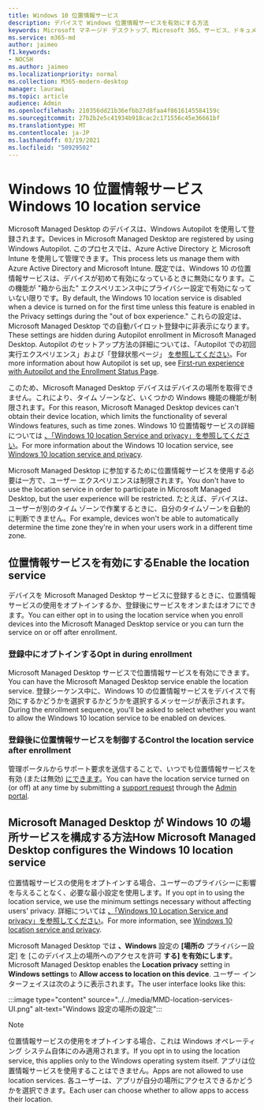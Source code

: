```yaml
---
title: Windows 10 位置情報サービス
description: デバイスで Windows 位置情報サービスを有効にする方法
keywords: Microsoft マネージド デスクトップ、Microsoft 365、サービス、ドキュメント
ms.service: m365-md
author: jaimeo
f1.keywords:
- NOCSH
ms.author: jaimeo
ms.localizationpriority: normal
ms.collection: M365-modern-desktop
manager: laurawi
ms.topic: article
audience: Admin
ms.openlocfilehash: 210356dd21b36efbb27d8faa4f8616145584159c
ms.sourcegitcommit: 27b2b2e5c41934b918cac2c171556c45e36661bf
ms.translationtype: MT
ms.contentlocale: ja-JP
ms.lasthandoff: 03/19/2021
ms.locfileid: "50929502"
---
```

# <a name="windows-10-location-service"></a><span data-ttu-id="4e227-104">Windows 10 位置情報サービス</span><span class="sxs-lookup"><span data-stu-id="4e227-104">Windows 10 location service</span></span>

<span data-ttu-id="4e227-105">Microsoft Managed Desktop のデバイスは、Windows Autopilot を使用して登録されます。</span><span class="sxs-lookup"><span data-stu-id="4e227-105">Devices in Microsoft Managed Desktop are registered by using Windows Autopilot.</span></span> <span data-ttu-id="4e227-106">このプロセスでは、Azure Active Directory と Microsoft Intune を使用して管理できます。</span><span class="sxs-lookup"><span data-stu-id="4e227-106">This process lets us manage them with Azure Active Directory and Microsoft Intune.</span></span> <span data-ttu-id="4e227-107">既定では、Windows 10 の位置情報サービスは、デバイスが初めて有効になっているときに無効になります。この機能が "箱から出た" エクスペリエンス中にプライバシー設定で有効になっていない限りです。</span><span class="sxs-lookup"><span data-stu-id="4e227-107">By default, the Windows 10 location service is disabled when a device is turned on for the first time unless this feature is enabled in the Privacy settings during the "out of box experience."</span></span> <span data-ttu-id="4e227-108">これらの設定は、Microsoft Managed Desktop での自動パイロット登録中に非表示になります。</span><span class="sxs-lookup"><span data-stu-id="4e227-108">These settings are hidden during Autopilot enrollment in Microsoft Managed Desktop.</span></span> <span data-ttu-id="4e227-109">Autopilot のセットアップ方法の詳細については、「Autopilot での初回実行エクスペリエンス」および「登録状態ページ」 [を参照してください](esp-first-run.md)。</span><span class="sxs-lookup"><span data-stu-id="4e227-109">For more information about how Autopilot is set up, see [First-run experience with Autopilot and the Enrollment Status Page](esp-first-run.md).</span></span>

<span data-ttu-id="4e227-110">このため、Microsoft Managed Desktop デバイスはデバイスの場所を取得できません。これにより、タイム ゾーンなど、いくつかの Windows 機能の機能が制限されます。</span><span class="sxs-lookup"><span data-stu-id="4e227-110">For this reason, Microsoft Managed Desktop devices can't obtain their device location, which limits the functionality of several Windows features, such as time zones.</span></span> <span data-ttu-id="4e227-111">Windows 10 位置情報サービスの詳細については [、「Windows 10 location Service and privacy」を参照してください](https://support.microsoft.com/windows/windows-10-location-service-and-privacy-3a8eee0a-5b0b-dc07-eede-2a5ca1c49088)。</span><span class="sxs-lookup"><span data-stu-id="4e227-111">For more information about the Windows 10 location service, see [Windows 10 location service and privacy](https://support.microsoft.com/windows/windows-10-location-service-and-privacy-3a8eee0a-5b0b-dc07-eede-2a5ca1c49088).</span></span>

<span data-ttu-id="4e227-112">Microsoft Managed Desktop に参加するために位置情報サービスを使用する必要は一方で、ユーザー エクスペリエンスは制限されます。</span><span class="sxs-lookup"><span data-stu-id="4e227-112">You don't have to use the location service in order to participate in Microsoft Managed Desktop, but the user experience will be restricted.</span></span> <span data-ttu-id="4e227-113">たとえば、デバイスは、ユーザーが別のタイム ゾーンで作業するときに、自分のタイムゾーンを自動的に判断できません。</span><span class="sxs-lookup"><span data-stu-id="4e227-113">For example, devices won't be able to automatically determine the time zone they're in when your users work in a different time zone.</span></span>

## <a name="enable-the-location-service"></a><span data-ttu-id="4e227-114">位置情報サービスを有効にする</span><span class="sxs-lookup"><span data-stu-id="4e227-114">Enable the location service</span></span>

<span data-ttu-id="4e227-115">デバイスを Microsoft Managed Desktop サービスに登録するときに、位置情報サービスの使用をオプトインするか、登録後にサービスをオンまたはオフにできます。</span><span class="sxs-lookup"><span data-stu-id="4e227-115">You can either opt in to using the location service when you enroll devices into the Microsoft Managed Desktop service or you can turn the service on or off after enrollment.</span></span>

### <a name="opt-in-during-enrollment"></a><span data-ttu-id="4e227-116">登録中にオプトインする</span><span class="sxs-lookup"><span data-stu-id="4e227-116">Opt in during enrollment</span></span>

<span data-ttu-id="4e227-117">Microsoft Managed Desktop サービスで位置情報サービスを有効にできます。</span><span class="sxs-lookup"><span data-stu-id="4e227-117">You can have the Microsoft Managed Desktop service enable the location service.</span></span> <span data-ttu-id="4e227-118">登録シーケンス中に、Windows 10 の位置情報サービスをデバイスで有効にするかどうかを選択するかどうかを選択するメッセージが表示されます。</span><span class="sxs-lookup"><span data-stu-id="4e227-118">During the enrollment sequence, you'll be asked to select whether you want to allow the Windows 10 location service to be enabled on devices.</span></span>

### <a name="control-the-location-service-after-enrollment"></a><span data-ttu-id="4e227-119">登録後に位置情報サービスを制御する</span><span class="sxs-lookup"><span data-stu-id="4e227-119">Control the location service after enrollment</span></span>

<span data-ttu-id="4e227-120">管理ポータルからサポート要求を送信することで、いつでも位置情報サービスを有効 (または無効) [](../working-with-managed-desktop/admin-support.md) [にできます](access-admin-portal.md)。</span><span class="sxs-lookup"><span data-stu-id="4e227-120">You can have the location service turned on (or off) at any time by submitting a [support request](../working-with-managed-desktop/admin-support.md) through the [Admin portal](access-admin-portal.md).</span></span>

## <a name="how-microsoft-managed-desktop-configures-the-windows-10-location-service"></a><span data-ttu-id="4e227-121">Microsoft Managed Desktop が Windows 10 の場所サービスを構成する方法</span><span class="sxs-lookup"><span data-stu-id="4e227-121">How Microsoft Managed Desktop configures the Windows 10 location service</span></span>

<span data-ttu-id="4e227-122">位置情報サービスの使用をオプトインする場合、ユーザーのプライバシーに影響を与えることなく、必要な最小設定を使用します。</span><span class="sxs-lookup"><span data-stu-id="4e227-122">If you opt in to using the location service, we use the minimum settings necessary without affecting users' privacy.</span></span> <span data-ttu-id="4e227-123">詳細については [、「Windows 10 Location Service and privacy」を参照してください](https://support.microsoft.com/windows/windows-10-location-service-and-privacy-3a8eee0a-5b0b-dc07-eede-2a5ca1c49088)。</span><span class="sxs-lookup"><span data-stu-id="4e227-123">For more information, see [Windows 10 location service and privacy](https://support.microsoft.com/windows/windows-10-location-service-and-privacy-3a8eee0a-5b0b-dc07-eede-2a5ca1c49088).</span></span>

<span data-ttu-id="4e227-124">Microsoft Managed Desktop では **、Windows** 設定の **[場所の** プライバシー設定] を [このデバイス上の場所へのアクセスを許可 **する] を有効にします**。</span><span class="sxs-lookup"><span data-stu-id="4e227-124">Microsoft Managed Desktop enables the **Location privacy** setting in **Windows settings** to **Allow access to location on this device**.</span></span> <span data-ttu-id="4e227-125">ユーザー インターフェイスは次のように表示されます。</span><span class="sxs-lookup"><span data-stu-id="4e227-125">The user interface looks like this:</span></span>

 :::image type="content" source="../../media/MMD-location-services-UI.png" alt-text="Windows 設定の場所の設定":::

> [!NOTE]
> <span data-ttu-id="4e227-127">位置情報サービスの使用をオプトインする場合、これは Windows オペレーティング システム自体にのみ適用されます。</span><span class="sxs-lookup"><span data-stu-id="4e227-127">If you opt in to using the location service, this applies only to the Windows operating system itself.</span></span> <span data-ttu-id="4e227-128">アプリは位置情報サービスを使用することはできません。</span><span class="sxs-lookup"><span data-stu-id="4e227-128">Apps are not allowed to use location services.</span></span> <span data-ttu-id="4e227-129">各ユーザーは、アプリが自分の場所にアクセスできるかどうかを選択できます。</span><span class="sxs-lookup"><span data-stu-id="4e227-129">Each user can choose whether to allow apps to access their location.</span></span>
